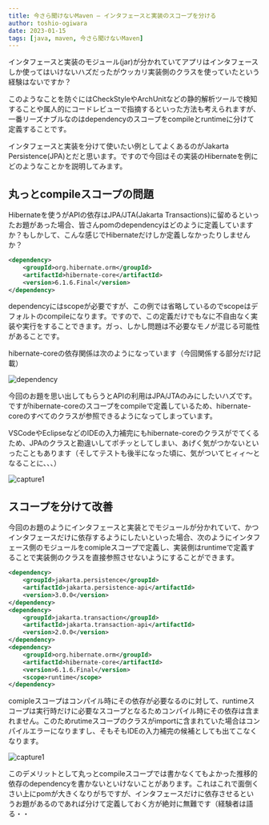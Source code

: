 ```yaml
---
title: 今さら聞けないMaven – インタフェースと実装のスコープを分ける
author: toshio-ogiwara
date: 2023-01-15
tags: [java, maven, 今さら聞けないMaven]
---
```


インタフェースと実装のモジュール(jar)が分かれていてアプリはインタフェースしか使ってはいけないハズだったがウッカリ実装側のクラスを使っていたという経験はないですか？

このようなことを防ぐにはCheckStyleやArchUnitなどの静的解析ツールで検知することや属人的にコードレビューで指摘するといった方法も考えられますが、一番リーズナブルなのはdependencyのスコープをcompileとruntimeに分けて定義することです。

インタフェースと実装を分けて使いたい例としてよくあるのがJakarta Persistence(JPA)とだと思います。ですので今回はその実装のHibernateを例にどのようなことかを説明してみます。

## 丸っとcompileスコープの問題
Hibernateを使うがAPIの依存はJPA/JTA(Jakarta Transactions)に留めるといったお題があった場合、皆さんpomのdependencyはどのように定義していますか？もしかして、こんな感じでHibernateだけしか定義しなかったりしませんか？

```xml
<dependency>
    <groupId>org.hibernate.orm</groupId>
    <artifactId>hibernate-core</artifactId>
    <version>6.1.6.Final</version>
</dependency>
```

dependencyにはscopeが必要ですが、この例では省略しているのでscopeはデフォルトのcompileになります。ですので、この定義だけでもなに不自由なく実装や実行をすることできます。ガっ、しかし問題は不必要なモノが混じる可能性があることです。

hibernate-coreの依存関係は次のようになっています（今回関係する部分だけ記載）

![dependency](/img/blogs/2023/0115_dependency.drawio.svg)

今回のお題を思い出してもらうとAPIの利用はJPA/JTAのみにしたいハズです。ですがhibernate-coreのスコープをcompileで定義しているため、hibernate-coreのすべてのクラスが参照できるようになってしまっています。

VSCodeやEclipseなどのIDEの入力補完にもhibernate-coreのクラスがでてくるため、JPAのクラスと勘違いしてポチッとしてしまい、あげく気がつかないといったこともあります（そしてテストも後半になった頃に、気がついてヒィィ～となることに、、、）

![capture1](/img/blogs/2023/0115_capture1.drawio.svg)


## スコープを分けて改善
今回のお題のようにインタフェースと実装とでモジュールが分かれていて、かつインタフェースだけに依存するようにしたいといった場合、次のようにインタフェース側のモジュールをcomipleスコープで定義し、実装側はruntimeで定義することで実装側のクラスを直接参照させないようにすることができます。

```xml
<dependency>
    <groupId>jakarta.persistence</groupId>
    <artifactId>jakarta.persistence-api</artifactId>
    <version>3.0.0</version>
</dependency>
<dependency>
    <groupId>jakarta.transaction</groupId>
    <artifactId>jakarta.transaction-api</artifactId>
    <version>2.0.0</version>
</dependency>
<dependency>
    <groupId>org.hibernate.orm</groupId>
    <artifactId>hibernate-core</artifactId>
    <version>6.1.6.Final</version>
    <scope>runtime</scope>
</dependency>
```

comipleスコープはコンパイル時にその依存が必要なるのに対して、runtimeスコープは実行時だけに必要なスコープとなるためコンパイル時にその依存は含まれません。このためrutimeスコープのクラスがimportに含まれていた場合はコンパイルエラーになりますし、そもそもIDEの入力補完の候補としても出てこなくなります。

![capture1](/img/blogs/2023/0115_capture2.drawio.svg)

このデメリットとして丸っとcompileスコープでは書かなくてもよかった推移的依存のdependencyを書かないといけないことがあります。これはこれで面倒くさい上にpomが大きくなりがちですが、インタフェースだけに依存させるというお題があるのであれば分けて定義しておく方が絶対に無難です（経験者は語る・・
